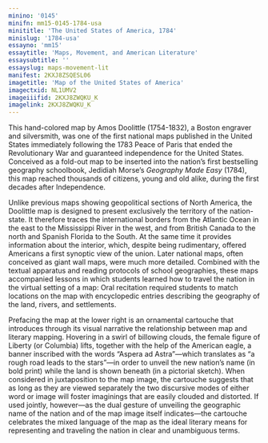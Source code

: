 ```yaml
---
minino: '0145'
minifn: mm15-0145-1784-usa
minititle: 'The United States of America, 1784'
minislug: '1784-usa'
essayno: 'mm15'
essaytitle: 'Maps, Movement, and American Literature'
essaysubtitle: ''
essayslug: maps-movement-lit
manifest: 2KXJ8ZSQESL06
imagetitle: 'Map of the United States of America'
imagectxid: NL1UMV2
imageiiifid: 2KXJ8ZWQKU_K
imagelink: 2KXJ8ZWQKU_K
---
```

This hand-colored map by Amos Doolittle (1754-1832), a Boston engraver and silversmith, was one of the first national maps published in the United States immediately following the 1783 Peace of Paris that ended the Revolutionary War and guaranteed independence for the United States. Conceived as a fold-out map to be inserted into the nation’s first bestselling geography schoolbook, Jedidiah Morse’s _Geography Made Easy_ (1784), this map reached thousands of citizens, young and old alike, during the first decades after Independence. 

Unlike previous maps showing geopolitical sections of North America, the Doolittle map is designed to present exclusively the territory of the nation-state. It therefore traces the international borders from the Atlantic Ocean in the east to the Mississippi River in the west, and from British Canada to the north and Spanish Florida to the South. At the same time it provides information about the interior, which, despite being rudimentary, offered Americans a first synoptic view of the union. Later national maps, often conceived as giant wall maps, were much more detailed. Combined with the textual apparatus and reading protocols of school geographies, these maps accompanied lessons in which students learned how to travel the nation in the virtual setting of a map: Oral recitation required students to match locations on the map with encyclopedic entries describing the geography of the land, rivers, and settlements. 

Prefacing the map at the lower right is an ornamental cartouche that introduces through its visual narrative the relationship between map and literary mapping. Hovering in a swirl of billowing clouds, the female figure of Liberty (or Columbia) lifts, together with the help of the American eagle, a banner inscribed with the words “Aspera ad Astra”—which translates as “a rough road leads to the stars”—in order to unveil the new nation’s name (in bold print) while the land is shown beneath (in a pictorial sketch). When considered in juxtaposition to the map image, the cartouche suggests that as long as they are viewed separately the two discursive modes of either word or image will foster imaginings that are easily clouded and distorted. If used jointly, however—as the dual gesture of unveiling the geographic name of the nation and of the map image itself indicates—the cartouche celebrates the mixed language of the map as the ideal literary means for representing and traveling the nation in clear and unambiguous terms.


